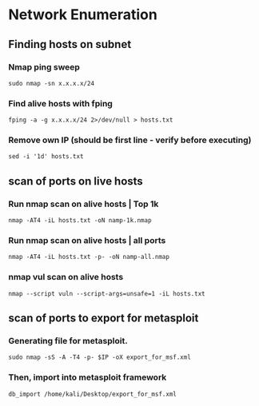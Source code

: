 # Network Enumeration
## Finding hosts on subnet
### Nmap ping sweep
`sudo nmap -sn x.x.x.x/24`
### Find alive hosts with fping
`fping -a -g x.x.x.x/24 2>/dev/null > hosts.txt`  
### Remove own IP (should be first line - verify before executing)
`sed -i '1d' hosts.txt`
## scan of ports on live hosts
### Run nmap scan on alive hosts | Top 1k
`nmap -AT4 -iL hosts.txt -oN namp-1k.nmap` 
### Run nmap scan on alive hosts | all ports
`nmap -AT4 -iL hosts.txt -p- -oN namp-all.nmap` 
### nmap vul scan on alive hosts
`nmap --script vuln --script-args=unsafe=1 -iL hosts.txt`
## scan of ports to export for metasploit
### Generating file for metasploit.
`sudo nmap -sS -A -T4 -p- $IP -oX export_for_msf.xml`
### Then, import into metasploit framework
`db_import /home/kali/Desktop/export_for_msf.xml`